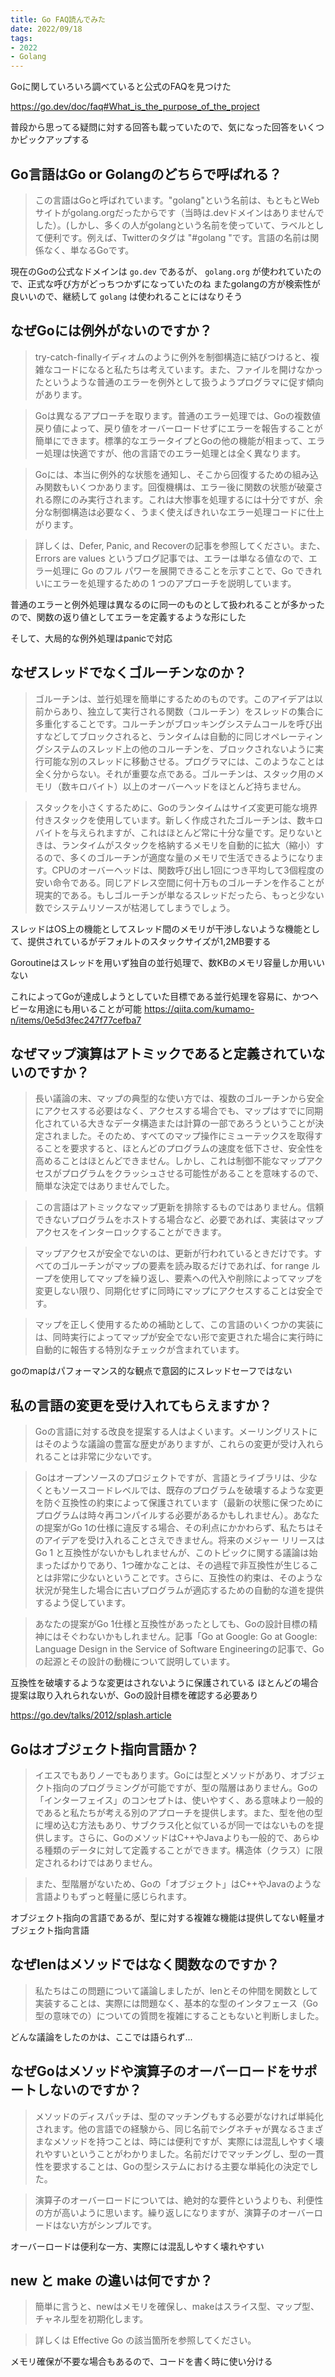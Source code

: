```yaml
---
title: Go FAQ読んでみた
date: 2022/09/18
tags:
- 2022
- Golang
---
```


Goに関していろいろ調べていると公式のFAQを見つけた

https://go.dev/doc/faq#What_is_the_purpose_of_the_project

普段から思ってる疑問に対する回答も載っていたので、気になった回答をいくつかピックアップする

## Go言語はGo or Golangのどちらで呼ばれる？

> この言語はGoと呼ばれています。"golang"という名前は、もともとWebサイトがgolang.orgだったからです（当時は.devドメインはありませんでした）。(しかし、多くの人がgolangという名前を使っていて、ラベルとして便利です。例えば、Twitterのタグは "#golang "です。言語の名前は関係なく、単なるGoです。

現在のGoの公式なドメインは `go.dev` であるが、 `golang.org` が使われていたので、正式な呼び方がどっちつかずになっていたのね
またgolangの方が検索性が良いいので、継続して `golang` は使われることにはなりそう

## なぜGoには例外がないのですか？

> try-catch-finallyイディオムのように例外を制御構造に結びつけると、複雑なコードになると私たちは考えています。また、ファイルを開けなかったというような普通のエラーを例外として扱うようプログラマに促す傾向があります。

> Goは異なるアプローチを取ります。普通のエラー処理では、Goの複数値戻り値によって、戻り値をオーバーロードせずにエラーを報告することが簡単にできます。標準的なエラータイプとGoの他の機能が相まって、エラー処理は快適ですが、他の言語でのエラー処理とは全く異なります。

> Goには、本当に例外的な状態を通知し、そこから回復するための組み込み関数もいくつかあります。回復機構は、エラー後に関数の状態が破棄される際にのみ実行されます。これは大惨事を処理するには十分ですが、余分な制御構造は必要なく、うまく使えばきれいなエラー処理コードに仕上がります。

> 詳しくは、Defer, Panic, and Recoverの記事を参照してください。また、Errors are values というブログ記事では、エラーは単なる値なので、エラー処理に Go のフル パワーを展開できることを示すことで、Go できれいにエラーを処理するための 1 つのアプローチを説明しています。

普通のエラーと例外処理は異なるのに同一のものとして扱われることが多かったので、関数の返り値としてエラーを定義するような形にした

そして、大局的な例外処理はpanicで対応

## なぜスレッドでなくゴルーチンなのか？

> ゴルーチンは、並行処理を簡単にするためのものです。このアイデアは以前からあり、独立して実行される関数（コルーチン）をスレッドの集合に多重化することです。コルーチンがブロッキングシステムコールを呼び出すなどしてブロックされると、ランタイムは自動的に同じオペレーティングシステムのスレッド上の他のコルーチンを、ブロックされないように実行可能な別のスレッドに移動させる。プログラマには、このようなことは全く分からない。それが重要な点である。ゴルーチンは、スタック用のメモリ（数キロバイト）以上のオーバーヘッドをほとんど持ちません。

> スタックを小さくするために、Goのランタイムはサイズ変更可能な境界付きスタックを使用しています。新しく作成されたゴルーチンは、数キロバイトを与えられますが、これはほとんど常に十分な量です。足りないときは、ランタイムがスタックを格納するメモリを自動的に拡大（縮小）するので、多くのゴルーチンが適度な量のメモリで生活できるようになります。CPUのオーバーヘッドは、関数呼び出し1回につき平均して3個程度の安い命令である。同じアドレス空間に何十万ものゴルーチンを作ることが現実的である。もしゴルーチンが単なるスレッドだったら、もっと少ない数でシステムリソースが枯渇してしまうでしょう。

スレッドはOS上の機能としてスレッド間のメモリが干渉しないような機能として、提供されているがデフォルトのスタックサイズが1,2MB要する

Goroutineはスレッドを用いず独自の並行処理で、数KBのメモリ容量しか用いいない

これによってGoが達成しようとしていた目標である並行処理を容易に、かつヘビーな用途にも用いることが可能
https://qiita.com/kumamo-n/items/0e5d3fec247f77cefba7

## なぜマップ演算はアトミックであると定義されていないのですか？
> 長い議論の末、マップの典型的な使い方では、複数のゴルーチンから安全にアクセスする必要はなく、アクセスする場合でも、マップはすでに同期化されている大きなデータ構造または計算の一部であろうということが決定されました。そのため、すべてのマップ操作にミューテックスを取得することを要求すると、ほとんどのプログラムの速度を低下させ、安全性を高めることはほとんどできません。しかし、これは制御不能なマップアクセスがプログラムをクラッシュさせる可能性があることを意味するので、簡単な決定ではありませんでした。

> この言語はアトミックなマップ更新を排除するものではありません。信頼できないプログラムをホストする場合など、必要であれば、実装はマップアクセスをインターロックすることができます。

> マップアクセスが安全でないのは、更新が行われているときだけです。すべてのゴルーチンがマップの要素を読み取るだけであれば、for range ループを使用してマップを繰り返し、要素への代入や削除によってマップを変更しない限り、同期化せずに同時にマップにアクセスすることは安全です。

> マップを正しく使用するための補助として、この言語のいくつかの実装には、同時実行によってマップが安全でない形で変更された場合に実行時に自動的に報告する特別なチェックが含まれています。

goのmapはパフォーマンス的な観点で意図的にスレッドセーフではない

## 私の言語の変更を受け入れてもらえますか？

> Goの言語に対する改良を提案する人はよくいます。メーリングリストにはそのような議論の豊富な歴史がありますが、これらの変更が受け入れられることは非常に少ないです。

> Goはオープンソースのプロジェクトですが、言語とライブラリは、少なくともソースコードレベルでは、既存のプログラムを破壊するような変更を防ぐ互換性の約束によって保護されています（最新の状態に保つためにプログラムは時々再コンパイルする必要があるかもしれません）。あなたの提案がGo 1の仕様に違反する場合、その利点にかかわらず、私たちはそのアイデアを受け入れることさえできません。将来のメジャー リリースは Go 1 と互換性がないかもしれませんが、このトピックに関する議論は始まったばかりであり、1つ確かなことは、その過程で非互換性が生じることは非常に少ないということです。さらに、互換性の約束は、そのような状況が発生した場合に古いプログラムが適応するための自動的な道を提供するよう促しています。

> あなたの提案がGo 1仕様と互換性があったとしても、Goの設計目標の精神にはそぐわないかもしれません。記事「Go at Google: Go at Google: Language Design in the Service of Software Engineeringの記事で、Goの起源とその設計の動機について説明しています。

互換性を破壊するような変更はされないように保護されている
ほとんどの場合提案は取り入れられないが、Goの設計目標を確認する必要あり

https://go.dev/talks/2012/splash.article

## Goはオブジェクト指向言語か？

> イエスでもありノーでもあります。Goには型とメソッドがあり、オブジェクト指向のプログラミングが可能ですが、型の階層はありません。Goの「インターフェイス」のコンセプトは、使いやすく、ある意味より一般的であると私たちが考える別のアプローチを提供します。また、型を他の型に埋め込む方法もあり、サブクラス化と似ているが同一ではないものを提供します。さらに、GoのメソッドはC++やJavaよりも一般的で、あらゆる種類のデータに対して定義することができます。構造体（クラス）に限定されるわけではありません。

> また、型階層がないため、Goの「オブジェクト」はC++やJavaのような言語よりもずっと軽量に感じられます。

オブジェクト指向の言語であるが、型に対する複雑な機能は提供してない軽量オブジェクト指向言語

## なぜlenはメソッドではなく関数なのですか？

> 私たちはこの問題について議論しましたが、lenとその仲間を関数として実装することは、実際には問題なく、基本的な型のインタフェース（Go型の意味での）についての質問を複雑にすることもないと判断しました。

どんな議論をしたのかは、ここでは語られず...

## なぜGoはメソッドや演算子のオーバーロードをサポートしないのですか？

> メソッドのディスパッチは、型のマッチングもする必要がなければ単純化されます。他の言語での経験から、同じ名前でシグネチャが異なるさまざまなメソッドを持つことは、時には便利ですが、実際には混乱しやすく壊れやすいということがわかりました。名前だけでマッチングし、型の一貫性を要求することは、Goの型システムにおける主要な単純化の決定でした。

> 演算子のオーバーロードについては、絶対的な要件というよりも、利便性の方が高いように思います。繰り返しになりますが、演算子のオーバーロードはない方がシンプルです。

オーバーロードは便利な一方、実際には混乱しやすく壊れやすい

## new と make の違いは何ですか？

> 簡単に言うと、newはメモリを確保し、makeはスライス型、マップ型、チャネル型を初期化します。

> 詳しくは Effective Go の該当箇所を参照してください。

メモリ確保が不要な場合もあるので、コードを書く時に使い分ける
